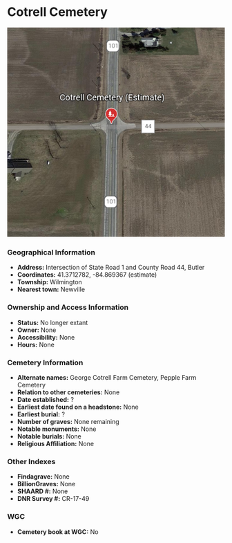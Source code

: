 # Cotrell Cemetery

![George Cotrell Cemetery on Google Earth](https://github.com/FyoAtEPL/DeKalbCemeteries/blob/main/images/mapImages/CotrellEarth.png "George Cotrell Cemetery on Google Earth")

### Geographical Information
- **Address:** Intersection of State Road 1 and County Road 44, Butler
- **Coordinates:** 41.3712782, -84.869367 (estimate)
- **Township:** Wilmington
- **Nearest town:** Newville

### Ownership and Access Information
- **Status:** No longer extant
- **Owner:** None
- **Accessibility:** None
- **Hours:** None

### Cemetery Information
- **Alternate names:** George Cotrell Farm Cemetery, Pepple Farm Cemetery
- **Relation to other cemeteries:** None
- **Date established:** ?
- **Earliest date found on a headstone:** None
- **Earliest burial:** ?
- **Number of graves:** None remaining
- **Notable monuments:** None
- **Notable burials:** None
- **Religious Affiliation:** None

### Other Indexes
- **Findagrave:** None
- **BillionGraves:** None 
- **SHAARD #:** None
- **DNR Survey #:** CR-17-49


### WGC
- **Cemetery book at WGC:** No

